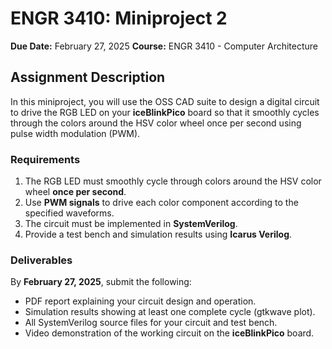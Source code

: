 # ENGR 3410: Miniproject 2
**Due Date:** February 27, 2025
**Course:** ENGR 3410 - Computer Architecture

## Assignment Description
In this miniproject, you will use the OSS CAD suite to design a digital circuit to drive the RGB LED on your **iceBlinkPico** board so that it smoothly cycles through the colors around the HSV color wheel once per second using pulse width modulation (PWM).

### Requirements
1. The RGB LED must smoothly cycle through colors around the HSV color wheel **once per second**.
2. Use **PWM signals** to drive each color component according to the specified waveforms.
3. The circuit must be implemented in **SystemVerilog**.
4. Provide a test bench and simulation results using **Icarus Verilog**.

### Deliverables
By **February 27, 2025**, submit the following:
- PDF report explaining your circuit design and operation.
- Simulation results showing at least one complete cycle (gtkwave plot).
- All SystemVerilog source files for your circuit and test bench.
- Video demonstration of the working circuit on the **iceBlinkPico** board.
